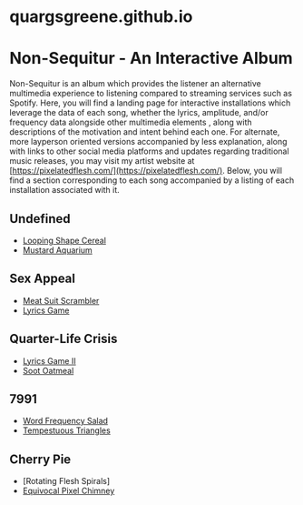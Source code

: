 # quargsgreene.github.io

Non-Sequitur - An Interactive Album
===================================

Non-Sequitur is an album which provides the listener an alternative multimedia experience to listening compared to streaming services such as Spotify. 
Here, you will find a landing page for interactive installations which leverage the data of each song, whether the lyrics, amplitude, and/or 
frequency data alongside other multimedia elements , along with descriptions of the motivation and intent behind each one. For alternate, more layperson oriented versions accompanied by less explanation, along with links to other social media platforms and updates regarding traditional music releases, 
you may visit my artist website at [https://pixelatedflesh.com/](https://pixelatedflesh.com/). Below, you will find a section corresponding to each song accompanied by a listing of each installation associated with it.

Undefined
---------

* [Looping Shape Cereal](https://quargsgreene.github.io/Looping-Shape-Cereal/)
* [Mustard Aquarium](https://quargsgreene.github.io/Mustard-Aquarium/)

Sex Appeal
----------
* [Meat Suit Scrambler](https://quargsgreene.github.io/meat-suit-scrambler/dist/index.html)
* [Lyrics Game](https://quargsgreene.github.io/Lyrics-Game/)

Quarter-Life Crisis
-------------------

* [Lyrics Game II](https://quargsgreene.github.io/Lyrics-Game-II/)
* [Soot Oatmeal](https://quargsgreene.github.io/Soot-Oatmeal/)

7991
----

* [Word Frequency Salad](https://quargsgreene.github.io/word-frequency-salad/)
* [Tempestuous Triangles](https://quargsgreene.github.io/tempestuous-triangles/)


Cherry Pie
----------

* [Rotating Flesh Spirals]
* [Equivocal Pixel Chimney](https://quargsgreene.github.io/equivocal-pixel-chimney/dist/index.html)


